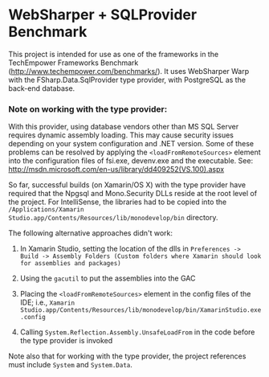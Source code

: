﻿# WebSharper + SQLProvider Benchmark

This project is intended for use as one of the frameworks in the TechEmpower Frameworks
Benchmark (http://www.techempower.com/benchmarks/). It uses WebSharper Warp with the
FSharp.Data.SqlProvider type provider, with PostgreSQL as the back-end database.

### Note on working with the type provider: 
With this provider, using database vendors other than MS SQL Server requires dynamic assembly 
loading. This may cause security issues depending on your system configuration and .NET version. 
Some of these problems can be resolved by applying the `<loadFromRemoteSources>` element into the 
configuration files of fsi.exe, devenv.exe and the executable. See: 
http://msdn.microsoft.com/en-us/library/dd409252(VS.100).aspx

So far, successful builds (on Xamarin/OS X) with the 
type provider have required that the Npgsql and Mono.Security DLLs reside at the root level of
the project. For IntelliSense, the libraries had to be copied into the
`/Applications/Xamarin Studio.app/Contents/Resources/lib/monodevelop/bin` directory.

The following alternative approaches didn't work:

1. In Xamarin Studio, setting the location of the dlls in `Preferences -> Build -> Assembly Folders (Custom folders where Xamarin should look for assemblies and packages)`

2. Using the `gacutil` to put the assemblies into the GAC

3. Placing the `<loadFromRemoteSources>` element in the config files of the IDE; i.e.,  `Xamarin Studio.app/Contents/Resources/lib/monodevelop/bin/XamarinStudio.exe.config`

4. Calling `System.Reflection.Assembly.UnsafeLoadFrom` in the code before the type provider is invoked

Note also that for working with the type provider, the project references must include `System` and `System.Data`.
